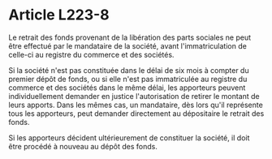 # Article L223-8

Le retrait des fonds provenant de la libération des parts sociales ne peut être effectué par le mandataire de la société, avant l'immatriculation de celle-ci au registre du commerce et des sociétés.

Si la société n'est pas constituée dans le délai de six mois à compter du premier dépôt de fonds, ou si elle n'est pas immatriculée au registre du commerce et des sociétés dans le même délai, les apporteurs peuvent individuellement demander en justice l'autorisation de retirer le montant de leurs apports. Dans les mêmes cas, un mandataire, dès lors qu'il représente tous les apporteurs, peut demander directement au dépositaire le retrait des fonds.

Si les apporteurs décident ultérieurement de constituer la société, il doit être procédé à nouveau au dépôt des fonds.
